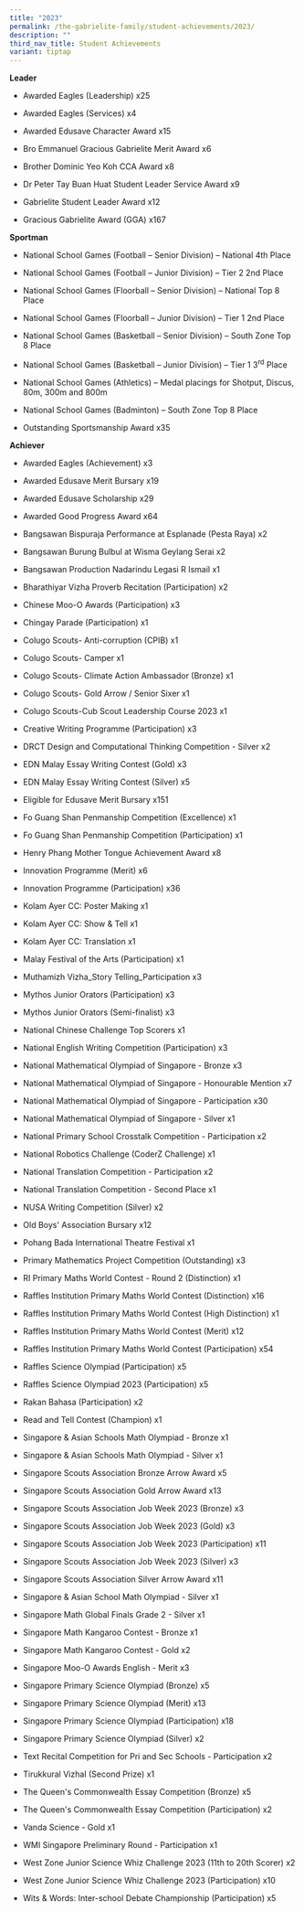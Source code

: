 ```yaml
---
title: "2023"
permalink: /the-gabrielite-family/student-achievements/2023/
description: ""
third_nav_title: Student Achievements
variant: tiptap
---
```

<p><strong>Leader</strong>
</p>
<ul data-tight="true" class="tight">
<li>
<p>Awarded Eagles (Leadership) x25</p>
</li>
<li>
<p>Awarded Eagles (Services) x4</p>
</li>
<li>
<p>Awarded Edusave Character Award x15</p>
</li>
<li>
<p>Bro Emmanuel Gracious Gabrielite Merit Award x6</p>
</li>
<li>
<p>Brother Dominic Yeo Koh CCA Award x8</p>
</li>
<li>
<p>Dr Peter Tay Buan Huat Student Leader Service Award x9</p>
</li>
<li>
<p>Gabrielite Student Leader Award x12</p>
</li>
<li>
<p>Gracious Gabrielite Award (GGA) x167</p>
</li>
</ul>
<p><strong>Sportman</strong>
</p>
<ul data-tight="true" class="tight">
<li>
<p>National School Games (Football – Senior Division) – National 4th Place</p>
</li>
<li>
<p>National School Games (Football – Junior Division) – Tier 2 2nd Place</p>
</li>
<li>
<p>National School Games (Floorball – Senior Division) – National Top 8 Place</p>
</li>
<li>
<p>National School Games (Floorball – Junior Division) – Tier 1 2nd Place</p>
</li>
<li>
<p>National School Games (Basketball – Senior Division) – South Zone Top
8 Place</p>
</li>
<li>
<p>National School Games (Basketball – Junior Division) – Tier 1 3<sup>rd</sup> Place</p>
</li>
<li>
<p>National School Games (Athletics) – Medal placings for Shotput, Discus,
80m, 300m and 800m</p>
</li>
<li>
<p>National School Games (Badminton) – South Zone Top 8 Place</p>
</li>
<li>
<p>Outstanding Sportsmanship Award x35</p>
</li>
</ul>
<p><strong>Achiever</strong>
</p>
<ul data-tight="true" class="tight">
<li>
<p>Awarded Eagles (Achievement) x3</p>
</li>
<li>
<p>Awarded Edusave Merit Bursary x19</p>
</li>
<li>
<p>Awarded Edusave Scholarship x29</p>
</li>
<li>
<p>Awarded Good Progress Award x64</p>
</li>
<li>
<p>Bangsawan Bispuraja Performance at Esplanade (Pesta Raya) x2</p>
</li>
<li>
<p>Bangsawan Burung Bulbul at Wisma Geylang Serai x2</p>
</li>
<li>
<p>Bangsawan Production Nadarindu Legasi R Ismail x1</p>
</li>
<li>
<p>Bharathiyar Vizha Proverb Recitation (Participation) x2</p>
</li>
<li>
<p>Chinese Moo-O Awards (Participation) x3</p>
</li>
<li>
<p>Chingay Parade (Participation) x1</p>
</li>
<li>
<p>Colugo Scouts- Anti-corruption (CPIB) x1</p>
</li>
<li>
<p>Colugo Scouts- Camper x1</p>
</li>
<li>
<p>Colugo Scouts- Climate Action Ambassador (Bronze) x1</p>
</li>
<li>
<p>Colugo Scouts- Gold Arrow / Senior Sixer x1</p>
</li>
<li>
<p>Colugo Scouts-Cub Scout Leadership Course 2023 x1</p>
</li>
<li>
<p>Creative Writing Programme (Participation) x3</p>
</li>
<li>
<p>DRCT Design and Computational Thinking Competition - Silver x2</p>
</li>
<li>
<p>EDN Malay Essay Writing Contest (Gold) x3</p>
</li>
<li>
<p>EDN Malay Essay Writing Contest (Silver) x5</p>
</li>
<li>
<p>Eligible for Edusave Merit Bursary x151</p>
</li>
<li>
<p>Fo Guang Shan Penmanship Competition (Excellence) x1</p>
</li>
<li>
<p>Fo Guang Shan Penmanship Competition (Participation) x1</p>
</li>
<li>
<p>Henry Phang Mother Tongue Achievement Award x8</p>
</li>
<li>
<p>Innovation Programme (Merit) x6</p>
</li>
<li>
<p>Innovation Programme (Participation) x36</p>
</li>
<li>
<p>Kolam Ayer CC: Poster Making x1</p>
</li>
<li>
<p>Kolam Ayer CC: Show &amp; Tell x1</p>
</li>
<li>
<p>Kolam Ayer CC: Translation x1</p>
</li>
<li>
<p>Malay Festival of the Arts (Participation) x1</p>
</li>
<li>
<p>Muthamizh Vizha_Story Telling_Participation x3</p>
</li>
<li>
<p>Mythos Junior Orators (Participation) x3</p>
</li>
<li>
<p>Mythos Junior Orators (Semi-finalist) x3</p>
</li>
<li>
<p>National Chinese Challenge Top Scorers x1</p>
</li>
<li>
<p>National English Writing Competition (Participation) x3</p>
</li>
<li>
<p>National Mathematical Olympiad of Singapore - Bronze x3</p>
</li>
<li>
<p>National Mathematical Olympiad of Singapore - Honourable Mention x7</p>
</li>
<li>
<p>National Mathematical Olympiad of Singapore - Participation x30</p>
</li>
<li>
<p>National Mathematical Olympiad of Singapore - Silver x1</p>
</li>
<li>
<p>National Primary School Crosstalk Competition - Participation x2</p>
</li>
<li>
<p>National Robotics Challenge (CoderZ Challenge) x1</p>
</li>
<li>
<p>National Translation Competition - Participation x2</p>
</li>
<li>
<p>National Translation Competition - Second Place x1</p>
</li>
<li>
<p>NUSA Writing Competition (Silver) x2</p>
</li>
<li>
<p>Old Boys' Association Bursary x12</p>
</li>
<li>
<p>Pohang Bada International Theatre Festival x1</p>
</li>
<li>
<p>Primary Mathematics Project Competition (Outstanding) x3</p>
</li>
<li>
<p>RI Primary Maths World Contest - Round 2 (Distinction) x1</p>
</li>
<li>
<p>Raffles Institution Primary Maths World Contest (Distinction) x16</p>
</li>
<li>
<p>Raffles Institution Primary Maths World Contest (High Distinction) x1</p>
</li>
<li>
<p>Raffles Institution Primary Maths World Contest (Merit) x12</p>
</li>
<li>
<p>Raffles Institution Primary Maths World Contest (Participation) x54</p>
</li>
<li>
<p>Raffles Science Olympiad (Participation) x5</p>
</li>
<li>
<p>Raffles Science Olympiad 2023 (Participation) x5</p>
</li>
<li>
<p>Rakan Bahasa (Participation) x2</p>
</li>
<li>
<p>Read and Tell Contest (Champion) x1</p>
</li>
<li>
<p>Singapore &amp; Asian Schools Math Olympiad - Bronze x1</p>
</li>
<li>
<p>Singapore &amp; Asian Schools Math Olympiad - Silver x1</p>
</li>
<li>
<p>Singapore Scouts Association Bronze Arrow Award x5</p>
</li>
<li>
<p>Singapore Scouts Association Gold Arrow Award x13</p>
</li>
<li>
<p>Singapore Scouts Association Job Week 2023 (Bronze) x3</p>
</li>
<li>
<p>Singapore Scouts Association Job Week 2023 (Gold) x3</p>
</li>
<li>
<p>Singapore Scouts Association Job Week 2023 (Participation) x11</p>
</li>
<li>
<p>Singapore Scouts Association Job Week 2023 (Silver) x3</p>
</li>
<li>
<p>Singapore Scouts Association Silver Arrow Award x11</p>
</li>
<li>
<p>Singapore &amp; Asian School Math Olympiad - Silver x1</p>
</li>
<li>
<p>Singapore Math Global Finals Grade 2 - Silver x1</p>
</li>
<li>
<p>Singapore Math Kangaroo Contest - Bronze x1</p>
</li>
<li>
<p>Singapore Math Kangaroo Contest - Gold x2</p>
</li>
<li>
<p>Singapore Moo-O Awards English - Merit x3</p>
</li>
<li>
<p>Singapore Primary Science Olympiad (Bronze) x5</p>
</li>
<li>
<p>Singapore Primary Science Olympiad (Merit) x13</p>
</li>
<li>
<p>Singapore Primary Science Olympiad (Participation) x18</p>
</li>
<li>
<p>Singapore Primary Science Olympiad (Silver) x2</p>
</li>
<li>
<p>Text Recital Competition for Pri and Sec Schools - Participation x2</p>
</li>
<li>
<p>Tirukkural VizhaI (Second Prize) x1</p>
</li>
<li>
<p>The Queen's Commonwealth Essay Competition (Bronze) x5</p>
</li>
<li>
<p>The Queen's Commonwealth Essay Competition (Participation) x2</p>
</li>
<li>
<p>Vanda Science - Gold x1</p>
</li>
<li>
<p>WMI Singapore Preliminary Round - Participation x1</p>
</li>
<li>
<p>West Zone Junior Science Whiz Challenge 2023 (11th to 20th Scorer) x2</p>
</li>
<li>
<p>West Zone Junior Science Whiz Challenge 2023 (Participation) x10</p>
</li>
<li>
<p>Wits &amp; Words: Inter-school Debate Championship (Participation) x5</p>
<p></p>
</li>
</ul>
<p></p>